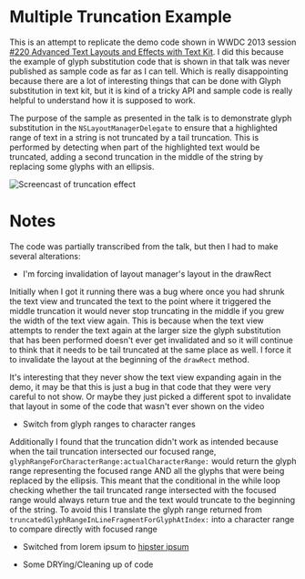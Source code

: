 # Multiple Truncation Example

This is an attempt to replicate the demo code shown in WWDC 2013 session [#220 Advanced Text Layouts and Effects with Text Kit](https://developer.apple.com/wwdc/videos/index.php?id=220). I did this because the example of glyph substitution code that is shown in that talk was never published as sample code as far as I can tell. Which is really disappointing because there are a lot of interesting things that can be done with Glyph substitution in text kit, but it is kind of a tricky API and sample code is really helpful to understand how it is supposed to work.

The purpose of the sample as presented in the talk is to demonstrate glyph substitution in the `NSLayoutManagerDelegate` to ensure that a highlighted range of text in a string is not truncated by a tail truncation. This is performed by detecting when part of the highlighted text would be truncated, adding a second truncation in the middle of the string by replacing some glyphs with an ellipsis.

![Screencast of truncation effect](http://f.cl.ly/items/3V2L072w3Q0v401e3Q03/Untitled.gif)

# Notes

The code was partially transcribed from the talk, but then I had to make several alterations:

- I'm forcing invalidation of layout manager's layout in the drawRect

Initially when I got it running there was a bug where once you had shrunk the text view and truncated the text to the point where it triggered the middle truncation it would never stop truncating in the middle if you grew the width of the text view again. This is because when the text view attempts to render the text again at the larger size the glyph substitution that has been performed doesn't ever get invalidated and so it will continue to think that it needs to be tail truncated at the same place as well. I force it to invalidate the layout at the beginning of the `drawRect` method.

It's interesting that they never show the text view expanding again in the demo, it may be that this is just a bug in that code that they were very careful to not show. Or maybe they just picked a different spot to invalidate that layout in some of the code that wasn't ever shown on the video

- Switch from glyph ranges to character ranges

Additionally I found that the truncation didn't work as intended because when the tail truncation intersected our focused range, `glyphRangeForCharacterRange:actualCharacterRange:` would return the glyph range representing the focused range AND all the glyphs that were being replaced by the ellipsis. This meant that the conditional in the while loop checking whether the tail truncated range intersected with the focused range would always return true and the text would truncate to the beginning of the string. To avoid this I translate the glyph range returned from `truncatedGlyphRangeInLineFragmentForGlyphAtIndex:` into a character range to compare directly with focused range

- Switched from lorem ipsum to [hipster ipsum](http://hipsteripsum.me)

- Some DRYing/Cleaning up of code